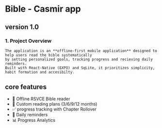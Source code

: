 # Bible - Casmir app

## version 1.0


### 1. Project Overview
    The application is an **offline-first mobile application** designed to help users read the bible systematically 
    by setting personalized goals, tracking progress and recieving daily reminders.
    Built with React-Native (EXPO) and SqLite, it prioritizes simplicity, habit formation and accesibilty.


## core features
- 📖 Offline RSVCE Bible reader
- 🎯 Custom reading plans (3/6/9/12 months)
- ✅ progress tracking with Chapter Rollover
- 🔔 Daily reminders
- 📊 Progress Analytics
